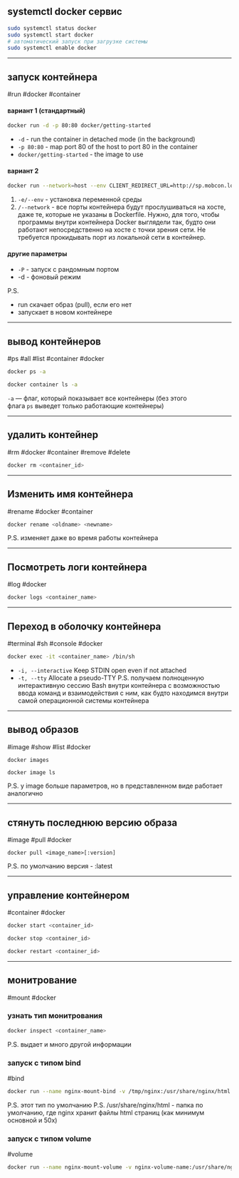 ## systemctl docker сервис
```bash
sudo systemctl status docker
sudo systemctl start docker
# автоматический запуск при загрузке системы
sudo systemctl enable docker
```

---
## запуск контейнера
#run #docker #container
#### вариант 1 (стандартный)
```bash
docker run -d -p 80:80 docker/getting-started
```
- `-d` - run the container in detached mode (in the background)
- `-p 80:80` - map port 80 of the host to port 80 in the container
- `docker/getting-started` - the image to use

#### вариант 2
```bash
docker run --network=host --env CLIENT_REDIRECT_URL=http://sp.mobcon.localhost/callback
```
1) `-e/--env` - установка переменной среды
2) `/--network` - все порты контейнера будут прослушиваться на хосте, даже те, которые не указаны в Dockerfile. Нужно, для того, чтобы программы внутри контейнера Docker выглядели так, будто они работают непосредственно на хосте с точки зрения сети. Не требуется прокидывать порт из локальной сети в контейнер.

#### другие параметры
- `-P` - запуск с рандомным портом
- -d - фоновый режим

P.S. 
- run скачает образ (pull), если его нет
- запускает в новом контейнере
---
## вывод контейнеров
#ps #all #list #container #docker 
```bash
docker ps -a
```

```bash
docker container ls -a
```
`-a` — флаг, который показывает все контейнеры (без этого флага `ps` выведет только работающие контейнеры)

---
## удалить контейнер
#rm #docker #container #remove #delete
```bash
docker rm <container_id>
```

---
## Изменить имя контейнера
#rename #docker #container
```bash
docker rename <oldname> <newname>
```
P.S. изменяет даже во время работы контейнера

---
## Посмотреть логи контейнера
#log #docker 
```bash
docker logs <container_name>
```

---
## Переход в оболочку контейнера
#terminal #sh #console #docker 
```bash
docker exec -it <container_name> /bin/sh
```
- `-i, --interactive` Keep STDIN open even if not attached
- `-t, --tty`  Allocate a pseudo-TTY
P.S. получаем полноценную интерактивную сессию Bash внутри контейнера с возможностью ввода команд и взаимодействия с ним, как будто находимся внутри самой операционной системы контейнера

---
## вывод образов
#image #show #list #docker 
```bash
docker images
```

```
docker image ls
```
P.S. у image больше параметров, но в представленном виде работает аналогично

---
## стянуть последнюю версию образа
#image #pull #docker 
```
docker pull <image_name>[:version]
```
P.S. по умолчанию версия - :latest

---

## управление контейнером
#container #docker 
```bash
docker start <container_id>
```

```bash
docker stop <container_id>
```

```bash
docker restart <container_id>
```

---

## монитрование
#mount #docker
### узнать тип монитрования
```bash
docker inspect <container_name>
```
P.S. выдает и много другой информации
### запуск с типом bind
#bind
```bash
docker run --name nginx-mount-bind -v /tmp/nginx:/usr/share/nginx/html -p 80:80 nginx
```
P.S. этот тип по умолчанию
P.S. /usr/share/nginx/html - папка по умолчанию, где nginx хранит файлы html страниц (как минимум основной и 50x)
### запуск с типом volume
#volume
```bash
docker run --name nginx-mount-volume -v nginx-volume-name:/usr/share/nginx/html -p 80:80 nginx
```


